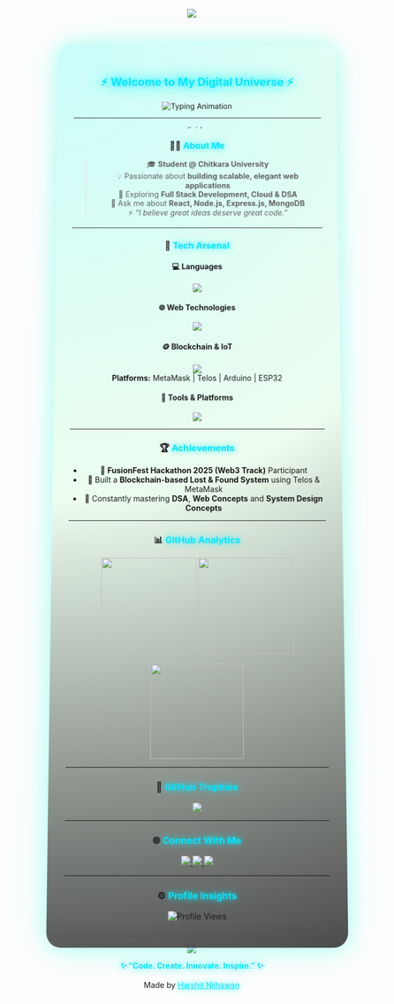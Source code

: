 <!-- HEADER BANNER -->
<p align="center">
  <img src="https://capsule-render.vercel.app/api?type=waving&height=250&color=0:00C9FF,100:92FE9D&text=Hey%20there!%20I'm%20Harshit%20Nijhawan%20👋&fontSize=42&fontColor=ffffff&animation=fadeIn&fontAlignY=40&desc=Full%20Stack%20Developer%20&descAlignY=60&descAlign=50" />
</p>

<!-- NEON GLOW CONTAINER -->
<div align="center" style="
  background: radial-gradient(circle at top left, rgba(0,255,240,0.2), rgba(146,254,157,0.15), rgba(0,0,0,0.7));
  border-radius: 25px;
  padding: 30px;
  width: 92%;
  margin: auto;
  box-shadow: 0 0 40px rgba(0,255,200,0.3), 0 0 80px rgba(0,255,255,0.1);
  backdrop-filter: blur(15px);
  transform: perspective(1000px) rotateX(3deg);
  transition: all 0.4s ease-in-out;
">

<h2 align="center" style="color:#00E7FF; text-shadow:0 0 15px #00E7FF, 0 0 30px #00E7FF;">⚡ Welcome to My Digital Universe ⚡</h2>

<p align="center">
  <img src="https://readme-typing-svg.herokuapp.com?font=Poppins&weight=700&size=23&duration=4000&pause=1000&color=00FFF7&center=true&vCenter=true&width=700&lines=💻+Full+Stack+Developer;🌐+Tech+Explorer;⚙️+Building+Smart+%26+Scalable+Projects!" alt="Typing Animation" />
</p>

---

<p align="center">
  <img src="https://raw.githubusercontent.com/Harshit-nijhawan/Harshit-nijhawan/main/assets/neon-divider.gif" width="100%" height="6px" alt="divider"/>
</p>

### 👨‍💻 <span style="color:#00E7FF; text-shadow:0 0 12px #00E7FF;">About Me</span>
> 🎓 **Student @ Chitkara University**  
> 💡 Passionate about **building scalable, elegant web applications**  
> 🌱 Exploring **Full Stack Development, Cloud & DSA**  
> 💬 Ask me about **React, Node.js, Express.js, MongoDB**  
> ⚡ *“I believe great ideas deserve great code.”*

---

### 🧠 <span style="color:#00E7FF; text-shadow:0 0 12px #00E7FF;">Tech Arsenal</span>

#### 💻 Languages  
<p align="center">
  <img src="https://skillicons.dev/icons?i=cpp,java,python,javascript" />
</p>

#### 🌐 Web Technologies  
<p align="center">
  <img src="https://skillicons.dev/icons?i=html,css,react,nodejs,express,mongodb,bootstrap,tailwind" />
</p>

#### 🪙 Blockchain & IoT  
<p align="center">
  <img src="https://skillicons.dev/icons?i=solidity,ethereum" /><br>
  <b>Platforms:</b> MetaMask | Telos | Arduino | ESP32
</p>

#### 🧰 Tools & Platforms  
<p align="center">
  <img src="https://skillicons.dev/icons?i=git,github,vscode,postman,figma,linux" />
</p>

---

### 🏆 <span style="color:#00E7FF; text-shadow:0 0 12px #00E7FF;">Achievements</span>
- 🥇 **FusionFest Hackathon 2025 (Web3 Track)** Participant  
- 💎 Built a **Blockchain-based Lost & Found System** using Telos & MetaMask  
- 🧩 Constantly mastering **DSA**, **Web Concepts** and **System Design Concepts**

---

### 📊 <span style="color:#00E7FF; text-shadow:0 0 12px #00E7FF;">GitHub Analytics</span>
<p align="center">
  <img src="https://github-readme-stats.vercel.app/api?username=Harshit-nijhawan&show_icons=true&theme=radical&border_radius=20&hide_border=false&bg_color=0D1117&title_color=00F5FF&text_color=ffffff" height="170" />
  <img src="https://github-readme-streak-stats.herokuapp.com?user=Harshit-nijhawan&theme=radical&border_radius=20&background=0D1117&ring=00F5FF&fire=92FE9D&currStreakLabel=92FE9D" height="170" />
</p>

<p align="center">
  <img src="https://github-readme-stats.vercel.app/api/top-langs/?username=Harshit-nijhawan&layout=compact&theme=radical&border_radius=20&bg_color=0D1117&title_color=00F5FF&text_color=ffffff" height="165" />
</p>

---

### 🏅 <span style="color:#00E7FF; text-shadow:0 0 12px #00E7FF;">GitHub Trophies</span>
<p align="center">
  <img src="https://github-profile-trophy.vercel.app/?username=Harshit-nijhawan&theme=onestar&no-frame=true&margin-w=15&row=1" />
</p>

---

### 🌐 <span style="color:#00E7FF; text-shadow:0 0 12px #00E7FF;">Connect With Me</span>
<p align="center">
  <a href="https://www.linkedin.com/in/harshit-nijhawan-2b9411332/" target="_blank">
    <img src="https://img.shields.io/badge/LinkedIn-00C3FF?style=for-the-badge&logo=linkedin&logoColor=white" />
  </a>
  <a href="mailto:nijhawanharshit58@gmail.com">
    <img src="https://img.shields.io/badge/Gmail-FF3B3B?style=for-the-badge&logo=gmail&logoColor=white" />
  </a>
  <a href="https://github.com/Harshit-nijhawan" target="_blank">
    <img src="https://img.shields.io/badge/GitHub-111111?style=for-the-badge&logo=github&logoColor=white" />
  </a>
</p>

---

### ⚙️ <span style="color:#00E7FF; text-shadow:0 0 12px #00E7FF;">Profile Insights</span>
<p align="center">
  <img src="https://komarev.com/ghpvc/?username=Harshit-nijhawan&label=Profile+Views&color=00FFF7&style=for-the-badge" alt="Profile Views" />
</p>

</div>

---

<!-- FOOTER -->
<p align="center">
  <img src="https://capsule-render.vercel.app/api?type=waving&color=0:92FE9D,100:00C9FF&height=130&section=footer&animation=fadeIn" />
</p>

<p align="center">
  <b style="color:#00E7FF; text-shadow:0 0 15px #00E7FF;">✨ “Code. Create. Innovate. Inspire.” ✨</b><br><br>
  Made by <a href="https://github.com/Harshit-nijhawan" style="color:#00E7FF; text-shadow:0 0 12px #00E7FF;">Harshit Nijhawan</a>
</p>

